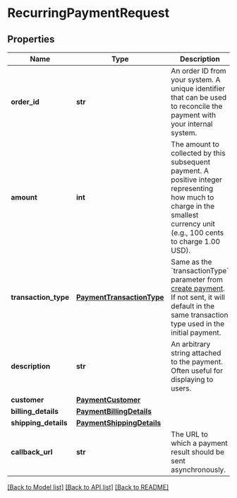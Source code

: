 # RecurringPaymentRequest

## Properties
Name | Type | Description | Notes
------------ | ------------- | ------------- | -------------
**order_id** | **str** | An order ID from your system. A unique identifier that can be used to reconcile the payment with your internal system. | 
**amount** | **int** | The amount to collected by this subsequent payment. A positive integer representing how much to charge in the smallest currency unit (e.g., 100 cents to charge 1.00 USD). | [optional] 
**transaction_type** | [**PaymentTransactionType**](PaymentTransactionType.md) | Same as the &#x60;transactionType&#x60; parameter from [create payment](https://docs.monei.net/api/#operation/payments_create). If not sent, it will default in the same transaction type used in the initial payment. | [optional] 
**description** | **str** | An arbitrary string attached to the payment. Often useful for displaying to users. | [optional] 
**customer** | [**PaymentCustomer**](PaymentCustomer.md) |  | [optional] 
**billing_details** | [**PaymentBillingDetails**](PaymentBillingDetails.md) |  | [optional] 
**shipping_details** | [**PaymentShippingDetails**](PaymentShippingDetails.md) |  | [optional] 
**callback_url** | **str** | The URL to which a payment result should be sent asynchronously. | [optional] 

[[Back to Model list]](../README.md#documentation-for-models) [[Back to API list]](../README.md#documentation-for-api-endpoints) [[Back to README]](../README.md)


